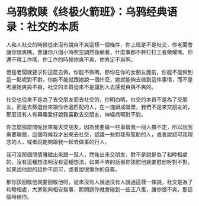 # 乌鸦救赎《终极火箭班》：乌鸦经典语录：社交的本质

人和人社交的時候從來沒有說爽不爽這樣一個條件，你上班是不是社交，你老闆會讓你很爽嗎，會讓你八個小時吹空調然後躺著，什麼事都不幹打打王者榮耀嗎，你還不得工作嗎，你工作的時候你爽不爽，你肯定不爽啊。

但是老闆就要求你這麼去做，你能不做嗎，那你在你的女朋友面前，你能不能做到這一點呢對不對，你能不能就跟她說一個什麼，她就能夠去做到這件事情，而不是考慮她爽與不爽，社交的本質從來不是讓別人去感覺爽與不爽的。

社交也從來不是為了去交朋友而去社交的，你明白嗎，社交的本質不是為了交朋友，而是去篩選出來跟你合適匹配的人，在一塊組成聯盟，我們不是來交朋友的，那麼沒有人有興趣愛好說我喜歡去交朋友，神經病啊對不對。

你怎麼那麼閒呢出來每天交朋友，因為我要做一些事情我一個人搞不定，所以說我需要聯盟，這個時候我才出來去社交，認識一些對我有幫助的人，或者說認可我理念的人，或者說能夠跟我一起去做事的行人。

我可沒那個閒情雅緻出來跟一幫人，然後出來交朋友，對不是說是為了和睦相處的，沒有這種想法啊沒有這種想法，如果不爽的話那你該懟他就要懟他呀對不對，如果說他說的話你不認可，或者說很傷你的自尊。

那你該回敬他就要回敬他呀，從來沒有人說過沒有人說過這樣一條說，社交是為了和睦相處，大家能夠相安無事，那問題你就會碰到一些王八蛋，讓你很不爽，那這個時候你。

